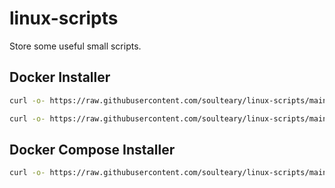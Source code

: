 # linux-scripts

Store some useful small scripts.


## Docker Installer

```bash
curl -o- https://raw.githubusercontent.com/soulteary/linux-scripts/main/docker-with-mirror.sh | bash
```

```bash
curl -o- https://raw.githubusercontent.com/soulteary/linux-scripts/main/docker.sh | bash
```

## Docker Compose Installer

```bash
curl -o- https://raw.githubusercontent.com/soulteary/linux-scripts/main/docker-compose.sh | bash
```